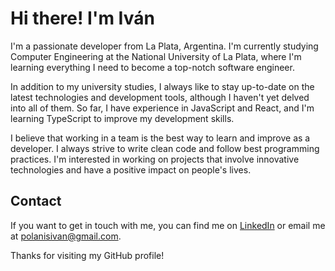 # Hi there! I'm Iván

I'm a passionate developer from La Plata, Argentina. I'm currently studying Computer Engineering at the National University of La Plata, where I'm learning everything I need to become a top-notch software engineer.

In addition to my university studies, I always like to stay up-to-date on the latest technologies and development tools, although I haven't yet delved into all of them. So far, I have experience in JavaScript and React, and I'm learning TypeScript to improve my development skills.

I believe that working in a team is the best way to learn and improve as a developer. I always strive to write clean code and follow best programming practices. I'm interested in working on projects that involve innovative technologies and have a positive impact on people's lives.

## Contact

If you want to get in touch with me, you can find me on [LinkedIn](https://www.linkedin.com/in/ivan-valentin-polanis/) or email me at [polanisivan@gmail.com](mailto:youremail@example.com).

Thanks for visiting my GitHub profile!

<!--
**ivanpolanis/ivanpolanis** is a ✨ _special_ ✨ repository because its `README.md` (this file) appears on your GitHub profile.

Here are some ideas to get you started:

- 🔭 I’m currently working on ...
- 🌱 I’m currently learning ...
- 👯 I’m looking to collaborate on ...
- 🤔 I’m looking for help with ...
- 💬 Ask me about ...
- 📫 How to reach me: ...
- 😄 Pronouns: ...
- ⚡ Fun fact: ...
-->
